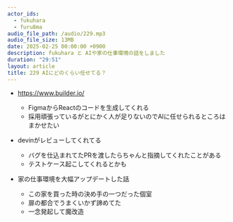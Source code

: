 ```yaml
---
actor_ids:
  - fukuhara
  - furu8ma
audio_file_path: /audio/229.mp3
audio_file_size: 13MB
date: 2025-02-25 00:00:00 +0900
description: fukuhara と AIや家の仕事環境の話をしました
duration: "29:51"
layout: article
title: 229 AIにどのくらい任せてる？
---
```


- https://www.builder.io/
    - FigmaからReactのコードを生成してくれる
    - 採用頑張っているがとにかく人が足りないのでAIに任せられるところはまかせたい

- devinがレビューしてくれてる
    - バグを仕込まれてたPRを渡したらちゃんと指摘してくれたことがある
    - テストケース起こしてくれるとかも

- 家の仕事環境を大幅アップデートした話
    - この家を買った時の決め手の一つだった個室
    - 扉の都合でうまくいかず諦めてた
    - 一念発起して魔改造

